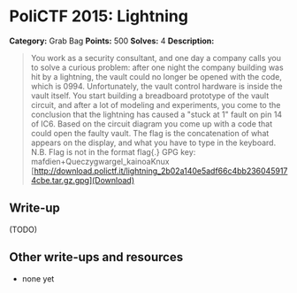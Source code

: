 # PoliCTF 2015: Lightning

**Category:** Grab Bag
**Points:** 500
**Solves:** 4
**Description:**

> You work as a security consultant, and one day a company calls you to solve a curious problem: after one night the company building was hit by a lightning, the vault could no longer be opened with the code, which is 0994. Unfortunately, the vault control hardware is inside the vault itself. You start building a breadboard prototype of the vault circuit, and after a lot of modeling and experiments, you come to the conclusion that the lightning has caused a "stuck at 1" fault on pin 14 of IC6. Based on the circuit diagram you come up with a code that could open the faulty vault. The flag is the concatenation of what appears on the display, and what you have to type in the keyboard. N.B. Flag is not in the format flag{.}
> GPG key: mafdien+Queczygwargel_kainoaKnux
> [http://download.polictf.it/lightning_2b02a140e5adf66c4bb2360459174cbe.tar.gz.gpg](Download)

## Write-up

(TODO)

## Other write-ups and resources

* none yet
